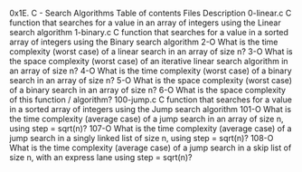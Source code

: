 0x1E. C - Search Algorithms
Table of contents
Files 	Description
0-linear.c 	C function that searches for a value in an array of integers using the Linear search algorithm
1-binary.c 	C function that searches for a value in a sorted array of integers using the Binary search algorithm
2-O 	What is the time complexity (worst case) of a linear search in an array of size n?
3-O 	What is the space complexity (worst case) of an iterative linear search algorithm in an array of size n?
4-O 	What is the time complexity (worst case) of a binary search in an array of size n?
5-O 	What is the space complexity (worst case) of a binary search in an array of size n?
6-O 	What is the space complexity of this function / algorithm?
100-jump.c 	C function that searches for a value in a sorted array of integers using the Jump search algorithm
101-O 	What is the time complexity (average case) of a jump search in an array of size n, using step = sqrt(n)?
107-O 	What is the time complexity (average case) of a jump search in a singly linked list of size n, using step = sqrt(n)?
108-O 	What is the time complexity (average case) of a jump search in a skip list of size n, with an express lane using step = sqrt(n)?
